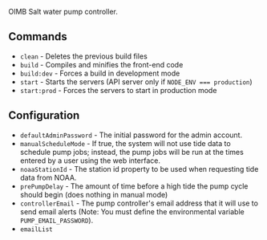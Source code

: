 OIMB Salt water pump controller.

## Commands
* `clean` - Deletes the previous build files
* `build` - Compiles and minifies the front-end code
* `build:dev` - Forces a build in development mode
* `start` - Starts the servers (API server only if `NODE_ENV === production`)
* `start:prod` - Forces the servers to start in production mode

## Configuration
* `defaultAdminPassword` - The initial password for the admin account.
* `manualScheduleMode` - If true, the system will not use tide data to schedule pump jobs; instead, the pump jobs will be run at the times entered by a user using the web interface.
* `noaaStationId` - The station id property to be used when requesting tide data from NOAA.
* `prePumpDelay` - The amount of time before a high tide the pump cycle should begin (does nothing in manual mode)
* `controllerEmail` - The pump controller's email address that it will use to send email alerts (Note: You must define the environmental variable `PUMP_EMAIL_PASSWORD`).
* `emailList`
